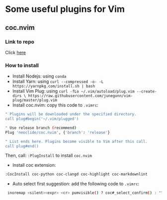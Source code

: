 # Some useful plugins for Vim

## coc.nvim

### Link to repo

Click [here](https://github.com/neoclide/coc.nvim)

### How to install

- Install Nodejs: using `conda`
- Install Yarn: using `curl --compressed -o- -L https://yarnpkg.com/install.sh | bash`
- Install Vim Plug: using `curl -fLo ~/.vim/autoload/plug.vim --create-dirs \
    https://raw.githubusercontent.com/junegunn/vim-plug/master/plug.vim`
- Install coc.nvim: copy this code to `.vimrc`:

```sh
" Plugins will be downloaded under the specified directory.
call plug#begin('~/.vim/plugged')

" Use release branch (recommend)
Plug 'neoclide/coc.nvim', {'branch': 'release'}

" List ends here. Plugins become visible to Vim after this call.
call plug#end()

```

Then, call: `:PlugInstall` to install `coc.nvim`

- Install coc extension:

```sh
:CocInstall coc-python coc-clangd coc-highlight coc-markdownlint
```

- Auto select first suggestion: add the following code to `.vimrc`:

```bash
 inoremap <silent><expr> <cr> pumvisible() ? coc#_select_confirm() : "\<C-g>u\<CR>"
```





